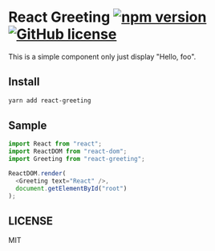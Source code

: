 # React Greeting [![npm version](https://img.shields.io/npm/v/react-greeting.svg?style=flat)](https://www.npmjs.com/package/react-greeting) [![GitHub license](https://img.shields.io/badge/license-MIT-blue.svg)](https://github.com/lightsound/react-greeting/blob/master/LICENSE)

This is a simple component only just display "Hello, foo".

## Install

```bash
yarn add react-greeting
```

## Sample

```javascript
import React from "react";
import ReactDOM from "react-dom";
import Greeting from "react-greeting";

ReactDOM.render(
  <Greeting text="React" />,
  document.getElementById("root")
);
```

## LICENSE

MIT